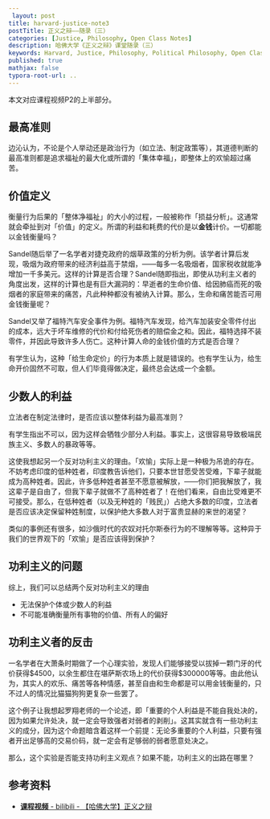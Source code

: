 ```yaml
---
 layout: post
title: harvard-justice-note3
postTitle: 正义之辩——随录（三）
categories: [Justice, Philosophy, Open Class Notes]
description: 哈佛大学《正义之辩》课堂随录（三）
keywords: Harvard, Justice, Philosophy, Political Philosophy, Open Class Notes
published: true
mathjax: false
typora-root-url: ..
---
```


本文对应课程视频P2的上半部分。

## 最高准则

边沁认为，不论是个人举动还是政治行为（如立法、制定政策等），其道德判断的最高准则都是追求福祉的最大化或所谓的「集体幸福」，即整体上的欢愉超过痛苦。

## 价值定义

衡量行为后果的「整体净福祉」的大小的过程，一般被称作「损益分析」。这通常就会牵扯到对「价值」的定义。所谓的利益和耗费的代价是以**金钱**计价。一切都能以金钱衡量吗？

Sandel随后举了一名学者对捷克政府的烟草政策的分析为例。该学者计算后发现，吸烟为政府带来的经济利益高于禁烟，——每多一名吸烟者，国家税收就能净增加一千多美元。这样的计算是否合理？Sandel随即指出，即使从功利主义者的角度出发，这样的计算也是有巨大漏洞的：早逝者的生命价值、给因肺癌而死的吸烟者的家庭带来的痛苦，凡此种种都没有被纳入计算。那么，生命和痛苦能否可用金钱衡量呢？

Sandel又举了福特汽车安全事件为例。福特汽车发现，给汽车加装安全零件付出的成本，远大于坏车维修的代价和付给死伤者的赔偿金之和。因此，福特选择不装零件，并因此导致许多人伤亡。这种计算人命的金钱价值的方式是否合理？

有学生认为，这种「给生命定价」的行为本质上就是错误的。也有学生认为，给生命开价固然不可取，但人们毕竟得做决定，最终总会达成一个金额。

## 少数人的利益

立法者在制定法律时，是否应该以整体利益为最高准则？

有学生指出不可以，因为这样会牺牲少部分人利益。事实上，这很容易导致极端民族主义、多数人的暴政等等。

这使我想起另一个反对功利主义的理由。「欢愉」实际上是一种极为吊诡的存在。不妨考虑印度的低种姓者，印度教告诉他们，只要本世甘愿受苦受难，下辈子就能成为高种姓者。因此，许多低种姓者甚至不愿意被解放，——你们把我解放了，我这辈子是自由了，但我下辈子就做不了高种姓者了！在他们看来，自由比受难更不可接受。那么，在低种姓者（以及无种姓的「贱民」）占绝大多数的印度，立法者是否应该决定保留种姓制度，以保护绝大多数人对于富贵显赫的来世的渴望？

类似的事例还有很多，如沙俄时代的农奴对托尔斯泰行为的不理解等等。这种异于我们的世界观下的「欢愉」是否应该得到保护？

## 功利主义的问题

综上，我们可以总结两个反对功利主义的理由

- 无法保护个体或少数人的利益
- 不可能准确衡量所有事物的价值、所有人的偏好

## 功利主义者的反击

一名学者在大萧条时期做了一个心理实验，发现人们能够接受以拔掉一颗门牙的代价获得\$4500，以余生都住在堪萨斯农场上的代价获得\$300000等等。由此他认为，其实人的欢乐、痛苦等各种情感，甚至自由和生命都是可以用金钱衡量的，只不过人的情况比猫猫狗狗更复杂一些罢了。

这个例子让我想起罗翔老师的一个论述，即「重要的个人利益是不能自我处决的，因为如果允许处决，就一定会导致强者对弱者的剥削」。这其实就含有一些功利主义的成分，因为这个命题暗含着这样一个前提：无论多重要的个人利益，只要有强者开出足够高的交易价码，就一定会有足够弱的弱者愿意处决之。

那么，这个实验是否能支持功利主义观点？如果不能，功利主义的出路在哪里？

## 参考资料

- [**课程视频** - bilibili - 【哈佛大学】正义之辩](https://www.bilibili.com/video/BV1jZ4y1x7SL)
